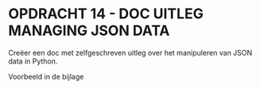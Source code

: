# OPDRACHT 14 - DOC UITLEG MANAGING JSON DATA

Creëer een doc met zelfgeschreven uitleg over het manipuleren van JSON data in Python.

Voorbeeld in de bijlage
